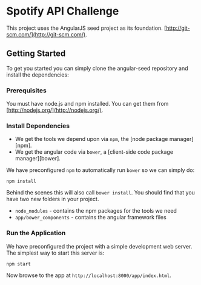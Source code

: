 # Spotify API Challenge

This project uses the AngularJS seed project as its foundation. [http://git-scm.com/](http://git-scm.com/).

## Getting Started

To get you started you can simply clone the angular-seed repository and install the dependencies:

### Prerequisites

You must have node.js and npm installed.  You can get them from [http://nodejs.org/](http://nodejs.org/).

### Install Dependencies

* We get the tools we depend upon via `npm`, the [node package manager][npm].
* We get the angular code via `bower`, a [client-side code package manager][bower].

We have preconfigured `npm` to automatically run `bower` so we can simply do:

```
npm install
```

Behind the scenes this will also call `bower install`.  You should find that you have two new
folders in your project.

* `node_modules` - contains the npm packages for the tools we need
* `app/bower_components` - contains the angular framework files


### Run the Application

We have preconfigured the project with a simple development web server.  The simplest way to start
this server is:

```
npm start
```

Now browse to the app at `http://localhost:8000/app/index.html`.
